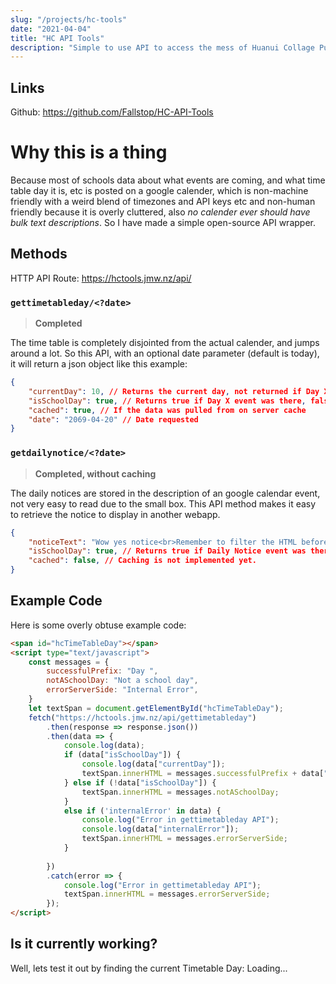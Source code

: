 ```yaml
---
slug: "/projects/hc-tools"
date: "2021-04-04"
title: "HC API Tools"
description: "Simple to use API to access the mess of Huanui Collage Public data with ease."
---
```

## Links
Github: https://github.com/Fallstop/HC-API-Tools

# Why this is a thing
Because most of schools data about what events are coming, and what time table day it is, etc is posted on a google calender, which is non-machine friendly with a weird blend of timezones and API keys etc and non-human friendly because it is overly cluttered, also *no calender ever should have bulk text descriptions*. So I have made a simple open-source API wrapper.

## Methods
HTTP API Route: https://hctools.jmw.nz/api/

### `gettimetableday/<?date>`
> **Completed**

The time table is completely disjointed from the actual calender, and jumps around a lot. So this API, with an optional date parameter (default is today), it will return a json object like this example:
```json
{ 
    "currentDay": 10, // Returns the current day, not returned if Day X event was missing
    "isSchoolDay": true, // Returns true if Day X event was there, false if it was missing 
    "cached": true, // If the data was pulled from on server cache
    "date": "2069-04-20" // Date requested
}
```

### `getdailynotice/<?date>`
> **Completed, without caching**

The daily notices are stored in the description of an google calendar event, not very easy to read due to the small box. This API method makes it easy to retrieve the notice to display in another webapp.
```json
{ 
    "noticeText": "Wow yes notice<br>Remember to filter the HTML before using it!", // Returns the current day, not returned if Day X event was missing
    "isSchoolDay": true, // Returns true if Daily Notice event was there, false if it was missing 
    "cached": false, // Caching is not implemented yet.
}
```
## Example Code

Here is some overly obtuse example code:
```html
<span id="hcTimeTableDay"></span>
<script type="text/javascript">
    const messages = {
        successfulPrefix: "Day ",
        notASchoolDay: "Not a school day",
        errorServerSide: "Internal Error",
    }
    let textSpan = document.getElementById("hcTimeTableDay");
    fetch("https://hctools.jmw.nz/api/gettimetableday")
        .then(response => response.json())
        .then(data => {
            console.log(data);
            if (data["isSchoolDay"]) {
                console.log(data["currentDay"]);
                textSpan.innerHTML = messages.successfulPrefix + data["currentDay"];
            } else if (!data["isSchoolDay"]) {
                textSpan.innerHTML = messages.notASchoolDay;
            }
            else if ('internalError' in data) {
                console.log("Error in gettimetableday API");
                console.log(data["internalError"]);
                textSpan.innerHTML = messages.errorServerSide;
            }
            
        })
        .catch(error => {
            console.log("Error in gettimetableday API");
            textSpan.innerHTML = messages.errorServerSide;
        });
</script>
```

## Is it currently working?

Well, lets test it out by finding the current Timetable Day:
<span id="hcTimeTableDay">Loading...</span>
<script type="text/javascript">
function getTimeTableDay() { 
    const messages = {
        successfulPrefix: "<code>Day ",
        notASchoolDay: "<code>Not a school day</code>",
        errorServerSide: "<code>Internal Error</code>",
    }
    let textSpan = document.getElementById("hcTimeTableDay");
    fetch("https://hctools.jmw.nz/api/gettimetableday")
        .then(response => response.json())
        .then(data => {
            console.log(data);
            if (data["isSchoolDay"]) {
                console.log(data["currentDay"]);
                textSpan.innerHTML = messages.successfulPrefix + data["currentDay"] + "</code>";
            } else if (!data["isSchoolDay"]) {
                textSpan.innerHTML = messages.notASchoolDay;
            }
            else if ('internalError' in data) {
                console.log("Error in gettimetableday API");
                console.log(data["internalError"]);
                textSpan.innerHTML = messages.errorServerSide;
            }
        })
        .catch(error => {
            console.log("Error in gettimetableday API");
            textSpan.innerHTML = messages.errorServerSide;
        });
}
getTimeTableDay()
</script>